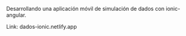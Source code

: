 Desarrollando una aplicación móvil de simulación de dados con ionic-angular.

Link: dados-ionic.netlify.app
